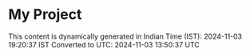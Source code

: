 # My Project

This content is dynamically generated in Indian Time (IST): 2024-11-03 19:20:37 IST
Converted to UTC: 2024-11-03 13:50:37 UTC
